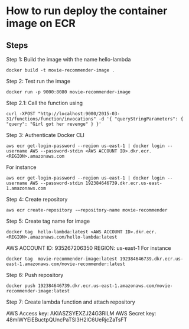 # How to run deploy the container image on ECR

## Steps
Step 1: Build the image with the name hello-lambda
```
docker build -t movie-recommender-image .
```

Step 2: Test run the image
```
docker run -p 9000:8080 movie-recommender-image
```

Step 2.1: Call the function using
```
curl -XPOST "http://localhost:9000/2015-03-31/functions/function/invocations" -d '{ "queryStringParameters": { "query": "Girl got her revenge" } }'  
```

Step 3: Authenticate Docker CLI
```
aws ecr get-login-password --region us-east-1 | docker login --username AWS --password-stdin <AWS ACCOUNT ID>.dkr.ecr.<REGION>.amazonaws.com 
```
For instance
```
aws ecr get-login-password --region us-east-1 | docker login --username AWS --password-stdin 192384646739.dkr.ecr.us-east-1.amazonaws.com
``` 

Step 4: Create repository
```
aws ecr create-repository -—repository-name movie-recommender
```

Step 5: Create tag name for image
```
docker tag  hello-lambda:latest <AWS ACCOUNT ID>.dkr.ecr.<REGION>.amazonaws.com/hello-lambda:latest
```
AWS ACCOUNT ID: 935267206350
REGION: us-east-1
For instance
```
docker tag  movie-recommender-image:latest 192384646739.dkr.ecr.us-east-1.amazonaws.com/movie-recommender:latest
```

Step 6: Push repository
```
docker push 192384646739.dkr.ecr.us-east-1.amazonaws.com/movie-recommender-image:latest
```

Step 7: Create lambda function and attach repository

AWS Access key: AKIASZSYEXZJ24G3RILM
AWS Secret key: 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